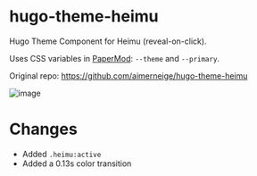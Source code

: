 # hugo-theme-heimu
Hugo Theme Component for Heimu (reveal-on-click).

Uses CSS variables in [PaperMod](https://github.com/adityatelange/hugo-PaperMod): `--theme` and `--primary`.

Original repo: https://github.com/aimerneige/hugo-theme-heimu

![image](https://user-images.githubusercontent.com/51701792/142385220-e747c802-306c-4c82-af4b-5b082aa774c6.png)

# Changes
- Added `.heimu:active`
- Added a 0.13s color transition